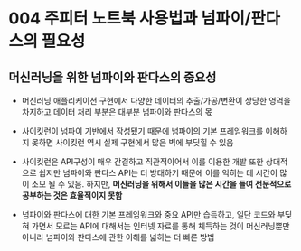 # 004 주피터 노트북 사용법과 넘파이/판다스의 필요성

## 머신러닝을 위한 넘파이와 판다스의 중요성

- 머신러닝 애플리케이션 구현에서 다양한 데이터의 추출/가공/변환이 상당한 영역을 차지하고 데이터 처리 부분은 대부분 넘파이와 판다스의 몫

- 사이킷런이 넘파이 기반에서 작성됐기 때문에 넘파이의 기본 프레임워크를 이해하지 못하면 사이킷런 역시 실제 구현에서 많은 벽에 부딪힐 수 있음
- 사이킷런은 API구성이 매우 간결하고 직관적이어서 이를 이용한 개발 또한 상대적으로 쉽지만 넘파이와 판다스 API는 더 방대하기 때문에 이를 익히는 데 시간이 많이 소모 될 수 있음. 하지만, **머신러닝을 위해서 이들을 많은 시간을 들여 전문적으로 공부하는 것은 효율적이지 못함**
- 넘파이와 판다스에 대한 기본 프레임워크와 중요 API만 습득하고, 일단 코드와 부딪혀 가면서 모르는 API에 대해서는 인터넷 자료를 통해 체득하는 것이 머신러닝뿐만 아니라 넘파이와 판다스에 관한 이해를 넓히는 더 빠른 방법